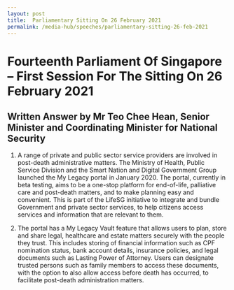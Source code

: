 ```yaml
---
layout: post
title:  Parliamentary Sitting On 26 February 2021
permalink: /media-hub/speeches/parliamentary-sitting-26-feb-2021
--- 
```


# Fourteenth Parliament Of Singapore – First Session For The Sitting On 26 February 2021

## Written Answer by Mr Teo Chee Hean, Senior Minister and Coordinating Minister for National Security

1.  A range of private and public sector service providers are involved in post-death administrative matters. The Ministry of Health, Public Service Division and the Smart Nation and Digital Government Group launched the My Legacy portal in January 2020. The portal, currently in beta testing, aims to be a one-stop platform for end-of-life, palliative care and post-death matters, and to make planning easy and convenient. This is part of the LifeSG initiative to integrate and bundle Government and private sector services, to help citizens access services and information that are relevant to them.

2.  The portal has a My Legacy Vault feature that allows users to plan, store and share legal, healthcare and estate matters securely with the people they trust. This includes storing of financial information such as CPF nomination status, bank account details, insurance policies, and legal documents such as Lasting Power of Attorney. Users can designate trusted persons such as family members to access these documents, with the option to also allow access before death has occurred, to facilitate post-death administration matters.
